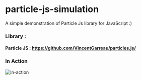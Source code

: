 # particle-js-simulation
A simple demonstration of Particle Js library for JavaScript :)

### Library :

#### Particle JS : https://github.com/VincentGarreau/particles.js/

### In Action

![in-action]()
